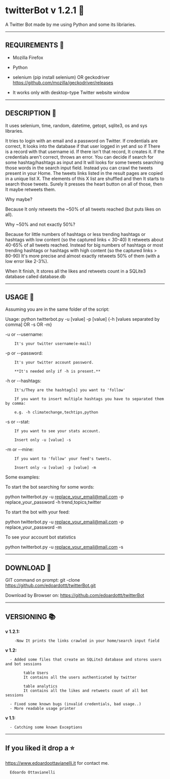 # twitterBot v 1.2.1 🤖
A Twitter Bot made by me using Python and some its libriaries.

-----------------------------------------------------
REQUIREMENTS 📣
-----------------------------------------------------

- Mozilla Firefox

- Python 

- selenium (pip install selenium) OR geckodriver https://github.com/mozilla/geckodriver/releases

- It works only with desktop-type Twitter website window

-------------------------------------------------
DESCRIPTION 🔦 
-------------------------------------------------

It uses selenium, time, random, datetime, getopt, sqlite3, os and sys libraries.

It tries to login with an email and a password on Twitter. If credentials are correct, It looks into the database if that user logged in yet and so if There is a record with that username id.
If there isn't that record, It creates it.
If the credentials aren't correct, throws an error.
You can decide if search for some hashtag/hashtags as input and It will looks for
some tweets searching those words in the search input field.
Instead you can crawl the tweets present in your Home.
The tweets links listed in the result pages are copied in a unique list X.
The elements of this X list are shuffled and then It starts to search those tweets.
Surely It presses the heart button on all of those, then It maybe retweets them.

Why maybe?

Because It only retweets the ~50% of all tweets reached (but puts likes on all).

Why ~50% and not exactly 50%?

Because for little numbers of hashtags or less trending hashtags or hashtags with low content (so the captured links < 30-40) It retweets about 40-65% of all tweets reached.
Instead for big numbers of hashtags or most trending hashtags or hashtags with high content (so the captured links > 80-90) It's more precise and almost exactly retweets 50% of them (with a low error like 2-3%).

When It finish, It stores all the likes and retweets count in a SQLite3 database called database.db

-------------------------------------------------
USAGE 🚀
-------------------------------------------------

Assuming you are in the same folder of the script:

Usage: python twitterbot.py -u [value] -p [value] {-h [values separated by comma] OR -s OR -m}

-u or --username: 

        It's your twitter username(e-mail)

-p or --password:

        It's your twitter account password.

        **It's needed only if -h is present.**

-h or --hashtags:

        It's/They are the hashtag[s] you want to 'follow'

        If you want to insert multiple hashtags you have to separated them by comma:

        e.g. -h climatechange,techtips,python

-s or --stat:

        If you want to see your stats account.

        Insert only -u [value] -s

-m or --mine:

        If you want to 'follow' your feed's tweets.

        Insert only -u [value] -p [value] -m

Some examples:

To start the bot searching for some words:

 python twitterbot.py -u replace_your_email@mail.com -p replace_your_password -h trend,topics,twitter
 
To start the bot with your feed:

 python twitterbot.py -u replace_your_email@mail.com -p replace_your_password -m
 
To see your account bot statistics

 python twitterbot.py -u replace_your_email@mail.com -s


-------------------------------------------------
DOWNLOAD 📡
-------------------------------------------------

GIT command on prompt: git -clone https://github.com/edoardottt/twitterBot.git

Download by Browser on: https://github.com/edoardottt/twitterBot


----------------------------------------------
VERSIONING :books:
--------------------------------------------

**v 1.2.1:**

        -Now It prints the links crawled in your home/search input field  

**v 1.2:**

      - Added some files that create an SQLite3 database and stores users and bot sessions
      
            table Users
            It contains all the users authenticated by twitter
            
            table analytics
            It contains all the likes and retweets count of all bot sessions
            
      - Fixed some known bugs (invalid credentials, bad usage..)
      - More readable usage printer

**v 1.1:**

      - Catching some known Exceptions

--------------------------
If you liked it drop a :star:
--------------------------

https://www.edoardoottavianelli.it for contact me.


      Edoardo Ottavianelli
